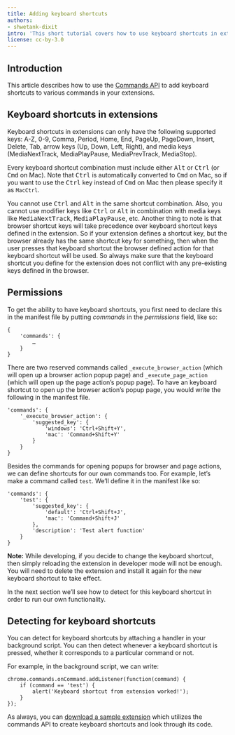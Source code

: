 ```yaml
---
title: Adding keyboard shortcuts
authors:
- shwetank-dixit
intro: 'This short tutorial covers how to use keyboard shortcuts in extensions.'
license: cc-by-3.0
---
```


## Introduction

This article describes how to use the [Commands API](https://developer.chrome.com/extensions/commands) to add keyboard shortcuts to various commands in your extensions.

## Keyboard shortcuts in extensions

Keyboard shortcuts in extensions can only have the following supported keys: A-Z, 0-9, Comma, Period, Home, End, PageUp, PageDown, Insert, Delete, Tab, arrow keys (Up, Down, Left, Right), and media keys (MediaNextTrack, MediaPlayPause, MediaPrevTrack, MediaStop).

Every keyboard shortcut combination must include either <kbd>Alt</kbd> or <kbd>Ctrl</kbd> (or <kbd>Cmd</kbd> on Mac). Note that <kbd>Ctrl</kbd> is automatically converted to <kbd>Cmd</kbd> on Mac, so if you want to use the <kbd>Ctrl</kbd> key instead of <kbd>Cmd</kbd> on Mac then please specify it as `MacCtrl`.

You cannot use <kbd>Ctrl</kbd> and <kbd>Alt</kbd> in the same shortcut combination. Also, you cannot use modifier keys like <kbd>Ctrl</kbd> or <kbd>Alt</kbd> in combination with media keys like <kbd>MediaNextTrack</kbd>, <kbd>MediaPlayPause</kbd>, etc. Another thing to note is that browser shortcut keys will take precedence over keyboard shortcut keys defined in the extension. So if your extension defines a shortcut key, but the browser already has the same shortcut key for something, then when the user presses that keyboard shortcut the browser defined action for that keyboard shortcut will be used. So always make sure that the keyboard shortcut you define for the extension does not conflict with any pre-existing keys defined in the browser.

## Permissions

To get the ability to have keyboard shortcuts, you first need to declare this in the manifest file by putting *commands* in the *permissions* field, like so:

	{
		'commands': {
			…
		}
	}

There are two reserved commands called `_execute_browser_action` (which will open up a browser action popup page) and `_execute_page_action` (which will open up the page action’s popup page). To have an keyboard shortcut to open up the browser action’s popup page, you would write the following in the manifest file.

	'commands': {
		'_execute_browser_action': {
			'suggested_key': {
				'windows': 'Ctrl+Shift+Y',
				'mac': 'Command+Shift+Y'
			}
		}
	}

Besides the commands for opening popups for browser and page actions, we can define shortcuts for our own commands too. For example, let’s make a command called `test`. We’ll define it in the manifest like so:

	'commands': {
		'test': {
			'suggested_key': {
				'default': 'Ctrl+Shift+J',
				'mac': 'Command+Shift+J'
			},
			'description': 'Test alert function'
		}
	}

**Note:** While developing, if you decide to change the keyboard shortcut, then simply reloading the extension in developer mode will not be enough. You will need to delete the extension and install it again for the new keyboard shortcut to take effect.

In the next section we’ll see how to detect for this keyboard shortcut in order to run our own functionality.

## Detecting for keyboard shortcuts

You can detect for keyboard shortcuts by attaching a handler in your background script.  You can then detect whenever a keyboard shortcut is pressed, whether it corresponds to a particular command or not.

For example, in the background script, we can write:

	chrome.commands.onCommand.addListener(function(command) {
		if (command == 'test') {
			alert('Keyboard shortcut from extension worked!');
		}
	});

As always, you can [download a sample extension](samples/Commands-1.nex) which utilizes the commands API to create keyboard shortcuts and look through its code.
